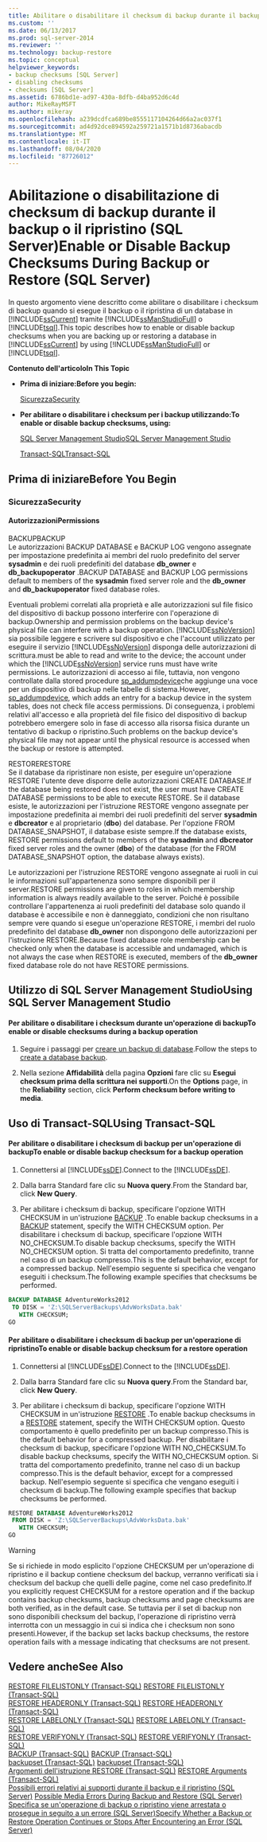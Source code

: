 ```yaml
---
title: Abilitare o disabilitare il checksum di backup durante il backup o il ripristino (SQL Server) | Microsoft Docs
ms.custom: ''
ms.date: 06/13/2017
ms.prod: sql-server-2014
ms.reviewer: ''
ms.technology: backup-restore
ms.topic: conceptual
helpviewer_keywords:
- backup checksums [SQL Server]
- disabling checksums
- checksums [SQL Server]
ms.assetid: 6786bd1e-ad97-430a-8dfb-d4ba952d6c4d
author: MikeRayMSFT
ms.author: mikeray
ms.openlocfilehash: a239dcdfca689be8555117104264d66a2ac037f1
ms.sourcegitcommit: ad4d92dce894592a259721a1571b1d8736abacdb
ms.translationtype: MT
ms.contentlocale: it-IT
ms.lasthandoff: 08/04/2020
ms.locfileid: "87726012"
---
```

# <a name="enable-or-disable-backup-checksums-during-backup-or-restore-sql-server"></a><span data-ttu-id="3e80b-102">Abilitazione o disabilitazione di checksum di backup durante il backup o il ripristino (SQL Server)</span><span class="sxs-lookup"><span data-stu-id="3e80b-102">Enable or Disable Backup Checksums During Backup or Restore (SQL Server)</span></span>
  <span data-ttu-id="3e80b-103">In questo argomento viene descritto come abilitare o disabilitare i checksum di backup quando si esegue il backup o il ripristina di un database in [!INCLUDE[ssCurrent](../../includes/sscurrent-md.md)] tramite [!INCLUDE[ssManStudioFull](../../includes/ssmanstudiofull-md.md)] o [!INCLUDE[tsql](../../includes/tsql-md.md)].</span><span class="sxs-lookup"><span data-stu-id="3e80b-103">This topic describes how to enable or disable backup checksums when you are backing up or restoring a database in [!INCLUDE[ssCurrent](../../includes/sscurrent-md.md)] by using [!INCLUDE[ssManStudioFull](../../includes/ssmanstudiofull-md.md)] or [!INCLUDE[tsql](../../includes/tsql-md.md)].</span></span>  
  
 <span data-ttu-id="3e80b-104">**Contenuto dell'articolo**</span><span class="sxs-lookup"><span data-stu-id="3e80b-104">**In This Topic**</span></span>  
  
-   <span data-ttu-id="3e80b-105">**Prima di iniziare:**</span><span class="sxs-lookup"><span data-stu-id="3e80b-105">**Before you begin:**</span></span>  
  
     [<span data-ttu-id="3e80b-106">Sicurezza</span><span class="sxs-lookup"><span data-stu-id="3e80b-106">Security</span></span>](#Security)  
  
-   <span data-ttu-id="3e80b-107">**Per abilitare o disabilitare i checksum per i backup utilizzando:**</span><span class="sxs-lookup"><span data-stu-id="3e80b-107">**To enable or disable backup checksums, using:**</span></span>  
  
     [<span data-ttu-id="3e80b-108">SQL Server Management Studio</span><span class="sxs-lookup"><span data-stu-id="3e80b-108">SQL Server Management Studio</span></span>](#SSMSProcedure)  
  
     [<span data-ttu-id="3e80b-109">Transact-SQL</span><span class="sxs-lookup"><span data-stu-id="3e80b-109">Transact-SQL</span></span>](#TsqlProcedure)  
  
##  <a name="before-you-begin"></a><a name="BeforeYouBegin"></a> <span data-ttu-id="3e80b-110">Prima di iniziare</span><span class="sxs-lookup"><span data-stu-id="3e80b-110">Before You Begin</span></span>  
  
###  <a name="security"></a><a name="Security"></a> <span data-ttu-id="3e80b-111">Sicurezza</span><span class="sxs-lookup"><span data-stu-id="3e80b-111">Security</span></span>  
  
####  <a name="permissions"></a><a name="Permissions"></a> <span data-ttu-id="3e80b-112">Autorizzazioni</span><span class="sxs-lookup"><span data-stu-id="3e80b-112">Permissions</span></span>  
 <span data-ttu-id="3e80b-113">BACKUP</span><span class="sxs-lookup"><span data-stu-id="3e80b-113">BACKUP</span></span>  
 <span data-ttu-id="3e80b-114">Le autorizzazioni BACKUP DATABASE e BACKUP LOG vengono assegnate per impostazione predefinita ai membri del ruolo predefinito del server **sysadmin** e dei ruoli predefiniti del database **db_owner** e **db_backupoperator** .</span><span class="sxs-lookup"><span data-stu-id="3e80b-114">BACKUP DATABASE and BACKUP LOG permissions default to members of the **sysadmin** fixed server role and the **db_owner** and **db_backupoperator** fixed database roles.</span></span>  
  
 <span data-ttu-id="3e80b-115">Eventuali problemi correlati alla proprietà e alle autorizzazioni sul file fisico del dispositivo di backup possono interferire con l'operazione di backup.</span><span class="sxs-lookup"><span data-stu-id="3e80b-115">Ownership and permission problems on the backup device's physical file can interfere with a backup operation.</span></span> [!INCLUDE[ssNoVersion](../../includes/ssnoversion-md.md)] <span data-ttu-id="3e80b-116">sia possibile leggere e scrivere sul dispositivo e che l'account utilizzato per eseguire il servizio [!INCLUDE[ssNoVersion](../../includes/ssnoversion-md.md)] disponga delle autorizzazioni di scrittura.</span><span class="sxs-lookup"><span data-stu-id="3e80b-116">must be able to read and write to the device; the account under which the [!INCLUDE[ssNoVersion](../../includes/ssnoversion-md.md)] service runs must have write permissions.</span></span> <span data-ttu-id="3e80b-117">Le autorizzazioni di accesso ai file, tuttavia, non vengono controllate dalla stored procedure [sp_addumpdevice](/sql/relational-databases/system-stored-procedures/sp-addumpdevice-transact-sql)che aggiunge una voce per un dispositivo di backup nelle tabelle di sistema.</span><span class="sxs-lookup"><span data-stu-id="3e80b-117">However, [sp_addumpdevice](/sql/relational-databases/system-stored-procedures/sp-addumpdevice-transact-sql), which adds an entry for a backup device in the system tables, does not check file access permissions.</span></span> <span data-ttu-id="3e80b-118">Di conseguenza, i problemi relativi all'accesso e alla proprietà del file fisico del dispositivo di backup potrebbero emergere solo in fase di accesso alla risorsa fisica durante un tentativo di backup o ripristino.</span><span class="sxs-lookup"><span data-stu-id="3e80b-118">Such problems on the backup device's physical file may not appear until the physical resource is accessed when the backup or restore is attempted.</span></span>  
  
 <span data-ttu-id="3e80b-119">RESTORE</span><span class="sxs-lookup"><span data-stu-id="3e80b-119">RESTORE</span></span>  
 <span data-ttu-id="3e80b-120">Se il database da ripristinare non esiste, per eseguire un'operazione RESTORE l'utente deve disporre delle autorizzazioni CREATE DATABASE.</span><span class="sxs-lookup"><span data-stu-id="3e80b-120">If the database being restored does not exist, the user must have CREATE DATABASE permissions to be able to execute RESTORE.</span></span> <span data-ttu-id="3e80b-121">Se il database esiste, le autorizzazioni per l'istruzione RESTORE vengono assegnate per impostazione predefinita ai membri dei ruoli predefiniti del server **sysadmin** e **dbcreator** e al proprietario (**dbo**) del database. Per l'opzione FROM DATABASE_SNAPSHOT, il database esiste sempre.</span><span class="sxs-lookup"><span data-stu-id="3e80b-121">If the database exists, RESTORE permissions default to members of the **sysadmin** and **dbcreator** fixed server roles and the owner (**dbo**) of the database (for the FROM DATABASE_SNAPSHOT option, the database always exists).</span></span>  
  
 <span data-ttu-id="3e80b-122">Le autorizzazioni per l'istruzione RESTORE vengono assegnate ai ruoli in cui le informazioni sull'appartenenza sono sempre disponibili per il server.</span><span class="sxs-lookup"><span data-stu-id="3e80b-122">RESTORE permissions are given to roles in which membership information is always readily available to the server.</span></span> <span data-ttu-id="3e80b-123">Poiché è possibile controllare l'appartenenza ai ruoli predefiniti del database solo quando il database è accessibile e non è danneggiato, condizioni che non risultano sempre vere quando si esegue un'operazione RESTORE, i membri del ruolo predefinito del database **db_owner** non dispongono delle autorizzazioni per l'istruzione RESTORE.</span><span class="sxs-lookup"><span data-stu-id="3e80b-123">Because fixed database role membership can be checked only when the database is accessible and undamaged, which is not always the case when RESTORE is executed, members of the **db_owner** fixed database role do not have RESTORE permissions.</span></span>  
  
##  <a name="using-sql-server-management-studio"></a><a name="SSMSProcedure"></a> <span data-ttu-id="3e80b-124">Utilizzo di SQL Server Management Studio</span><span class="sxs-lookup"><span data-stu-id="3e80b-124">Using SQL Server Management Studio</span></span>  
  
#### <a name="to-enable-or-disable-checksums-during-a-backup-operation"></a><span data-ttu-id="3e80b-125">Per abilitare o disabilitare i checksum durante un'operazione di backup</span><span class="sxs-lookup"><span data-stu-id="3e80b-125">To enable or disable checksums during a backup operation</span></span>  
  
1.  <span data-ttu-id="3e80b-126">Seguire i passaggi per [creare un backup di database](create-a-full-database-backup-sql-server.md).</span><span class="sxs-lookup"><span data-stu-id="3e80b-126">Follow the steps to [create a database backup](create-a-full-database-backup-sql-server.md).</span></span>  
  
2.  <span data-ttu-id="3e80b-127">Nella sezione **Affidabilità** della pagina **Opzioni** fare clic su **Esegui checksum prima della scrittura nei supporti**.</span><span class="sxs-lookup"><span data-stu-id="3e80b-127">On the **Options** page, in the **Reliability** section, click **Perform checksum before writing to media**.</span></span>  
  
##  <a name="using-transact-sql"></a><a name="TsqlProcedure"></a> <span data-ttu-id="3e80b-128">Uso di Transact-SQL</span><span class="sxs-lookup"><span data-stu-id="3e80b-128">Using Transact-SQL</span></span>  
  
#### <a name="to-enable-or-disable-backup-checksum-for-a-backup-operation"></a><span data-ttu-id="3e80b-129">Per abilitare o disabilitare i checksum di backup per un'operazione di backup</span><span class="sxs-lookup"><span data-stu-id="3e80b-129">To enable or disable backup checksum for a backup operation</span></span>  
  
1.  <span data-ttu-id="3e80b-130">Connettersi al [!INCLUDE[ssDE](../../../includes/ssde-md.md)].</span><span class="sxs-lookup"><span data-stu-id="3e80b-130">Connect to the [!INCLUDE[ssDE](../../../includes/ssde-md.md)].</span></span>  
  
2.  <span data-ttu-id="3e80b-131">Dalla barra Standard fare clic su **Nuova query**.</span><span class="sxs-lookup"><span data-stu-id="3e80b-131">From the Standard bar, click **New Query**.</span></span>  
  
3.  <span data-ttu-id="3e80b-132">Per abilitare i checksum di backup, specificare l'opzione WITH CHECKSUM in un'istruzione [BACKUP](/sql/t-sql/statements/backup-transact-sql) .</span><span class="sxs-lookup"><span data-stu-id="3e80b-132">To enable backup checksums in a [BACKUP](/sql/t-sql/statements/backup-transact-sql) statement, specify the WITH CHECKSUM option.</span></span> <span data-ttu-id="3e80b-133">Per disabilitare i checksum di backup, specificare l'opzione WITH NO_CHECKSUM.</span><span class="sxs-lookup"><span data-stu-id="3e80b-133">To disable backup checksums, specify the WITH NO_CHECKSUM option.</span></span> <span data-ttu-id="3e80b-134">Si tratta del comportamento predefinito, tranne nel caso di un backup compresso.</span><span class="sxs-lookup"><span data-stu-id="3e80b-134">This is the default behavior, except for a compressed backup.</span></span> <span data-ttu-id="3e80b-135">Nell'esempio seguente si specifica che vengano eseguiti i checksum.</span><span class="sxs-lookup"><span data-stu-id="3e80b-135">The following example specifies that checksums be performed.</span></span>  
  
```sql  
BACKUP DATABASE AdventureWorks2012   
 TO DISK = 'Z:\SQLServerBackups\AdvWorksData.bak'  
   WITH CHECKSUM;  
GO  
```  
  
#### <a name="to-enable-or-disable-backup-checksum-for-a-restore-operation"></a><span data-ttu-id="3e80b-136">Per abilitare o disabilitare i checksum di backup per un'operazione di ripristino</span><span class="sxs-lookup"><span data-stu-id="3e80b-136">To enable or disable backup checksum for a restore operation</span></span>  
  
1.  <span data-ttu-id="3e80b-137">Connettersi al [!INCLUDE[ssDE](../../../includes/ssde-md.md)].</span><span class="sxs-lookup"><span data-stu-id="3e80b-137">Connect to the [!INCLUDE[ssDE](../../../includes/ssde-md.md)].</span></span>  
  
2.  <span data-ttu-id="3e80b-138">Dalla barra Standard fare clic su **Nuova query**.</span><span class="sxs-lookup"><span data-stu-id="3e80b-138">From the Standard bar, click **New Query**.</span></span>  
  
3.  <span data-ttu-id="3e80b-139">Per abilitare i checksum di backup, specificare l'opzione WITH CHECKSUM in un'istruzione [RESTORE](/sql/t-sql/statements/restore-statements-transact-sql) .</span><span class="sxs-lookup"><span data-stu-id="3e80b-139">To enable backup checksums in a [RESTORE](/sql/t-sql/statements/restore-statements-transact-sql) statement, specify the WITH CHECKSUM option.</span></span> <span data-ttu-id="3e80b-140">Questo comportamento è quello predefinito per un backup compresso.</span><span class="sxs-lookup"><span data-stu-id="3e80b-140">This is the default behavior for a compressed backup.</span></span> <span data-ttu-id="3e80b-141">Per disabilitare i checksum di backup, specificare l'opzione WITH NO_CHECKSUM.</span><span class="sxs-lookup"><span data-stu-id="3e80b-141">To disable backup checksums, specify the WITH NO_CHECKSUM option.</span></span> <span data-ttu-id="3e80b-142">Si tratta del comportamento predefinito, tranne nel caso di un backup compresso.</span><span class="sxs-lookup"><span data-stu-id="3e80b-142">This is the default behavior, except for a compressed backup.</span></span> <span data-ttu-id="3e80b-143">Nell'esempio seguente si specifica che vengano eseguiti i checksum di backup.</span><span class="sxs-lookup"><span data-stu-id="3e80b-143">The following example specifies that backup checksums be performed.</span></span>  
  
```sql  
RESTORE DATABASE AdventureWorks2012   
 FROM DISK = 'Z:\SQLServerBackups\AdvWorksData.bak'  
   WITH CHECKSUM;  
GO  
```  
  
> [!WARNING]  
>  <span data-ttu-id="3e80b-144">Se si richiede in modo esplicito l'opzione CHECKSUM per un'operazione di ripristino e il backup contiene checksum del backup, verranno verificati sia i checksum del backup che quelli delle pagine, come nel caso predefinito.</span><span class="sxs-lookup"><span data-stu-id="3e80b-144">If you explicitly request CHECKSUM for a restore operation and if the backup contains backup checksums, backup checksums and page checksums are both verified, as in the default case.</span></span> <span data-ttu-id="3e80b-145">Se tuttavia per il set di backup non sono disponibili checksum del backup, l'operazione di ripristino verrà interrotta con un messaggio in cui si indica che i checksum non sono presenti.</span><span class="sxs-lookup"><span data-stu-id="3e80b-145">However, if the backup set lacks backup checksums, the restore operation fails with a message indicating that checksums are not present.</span></span>  
  
## <a name="see-also"></a><span data-ttu-id="3e80b-146">Vedere anche</span><span class="sxs-lookup"><span data-stu-id="3e80b-146">See Also</span></span>  
 <span data-ttu-id="3e80b-147">[RESTORE FILELISTONLY &#40;Transact-SQL&#41;](/sql/t-sql/statements/restore-statements-filelistonly-transact-sql) </span><span class="sxs-lookup"><span data-stu-id="3e80b-147">[RESTORE FILELISTONLY &#40;Transact-SQL&#41;](/sql/t-sql/statements/restore-statements-filelistonly-transact-sql) </span></span>  
 <span data-ttu-id="3e80b-148">[RESTORE HEADERONLY &#40;Transact-SQL&#41;](/sql/t-sql/statements/restore-statements-headeronly-transact-sql) </span><span class="sxs-lookup"><span data-stu-id="3e80b-148">[RESTORE HEADERONLY &#40;Transact-SQL&#41;](/sql/t-sql/statements/restore-statements-headeronly-transact-sql) </span></span>  
 <span data-ttu-id="3e80b-149">[RESTORE LABELONLY &#40;Transact-SQL&#41;](/sql/t-sql/statements/restore-statements-labelonly-transact-sql) </span><span class="sxs-lookup"><span data-stu-id="3e80b-149">[RESTORE LABELONLY &#40;Transact-SQL&#41;](/sql/t-sql/statements/restore-statements-labelonly-transact-sql) </span></span>  
 <span data-ttu-id="3e80b-150">[RESTORE VERIFYONLY &#40;Transact-SQL&#41;](/sql/t-sql/statements/restore-statements-verifyonly-transact-sql) </span><span class="sxs-lookup"><span data-stu-id="3e80b-150">[RESTORE VERIFYONLY &#40;Transact-SQL&#41;](/sql/t-sql/statements/restore-statements-verifyonly-transact-sql) </span></span>  
 <span data-ttu-id="3e80b-151">[BACKUP &#40;Transact-SQL&#41;](/sql/t-sql/statements/backup-transact-sql) </span><span class="sxs-lookup"><span data-stu-id="3e80b-151">[BACKUP &#40;Transact-SQL&#41;](/sql/t-sql/statements/backup-transact-sql) </span></span>  
 <span data-ttu-id="3e80b-152">[backupset &#40;Transact-SQL&#41;](/sql/relational-databases/system-tables/backupset-transact-sql) </span><span class="sxs-lookup"><span data-stu-id="3e80b-152">[backupset &#40;Transact-SQL&#41;](/sql/relational-databases/system-tables/backupset-transact-sql) </span></span>  
 <span data-ttu-id="3e80b-153">[Argomenti dell'istruzione RESTORE &#40;Transact-SQL&#41;](/sql/t-sql/statements/restore-statements-arguments-transact-sql) </span><span class="sxs-lookup"><span data-stu-id="3e80b-153">[RESTORE Arguments &#40;Transact-SQL&#41;](/sql/t-sql/statements/restore-statements-arguments-transact-sql) </span></span>  
 <span data-ttu-id="3e80b-154">[Possibili errori relativi ai supporti durante il backup e il ripristino &#40;SQL Server&#41;](possible-media-errors-during-backup-and-restore-sql-server.md) </span><span class="sxs-lookup"><span data-stu-id="3e80b-154">[Possible Media Errors During Backup and Restore &#40;SQL Server&#41;](possible-media-errors-during-backup-and-restore-sql-server.md) </span></span>  
 [<span data-ttu-id="3e80b-155">Specifica se un'operazione di backup o ripristino viene arrestata o prosegue in seguito a un errore &#40;SQL Server&#41;</span><span class="sxs-lookup"><span data-stu-id="3e80b-155">Specify Whether a Backup or Restore Operation Continues or Stops After Encountering an Error &#40;SQL Server&#41;</span></span>](specify-if-backup-or-restore-continues-or-stops-after-error.md)  
  
  
